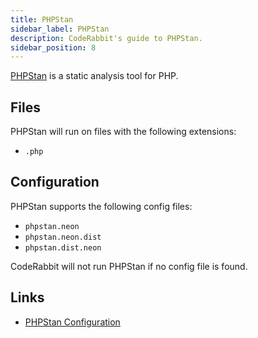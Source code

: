 ```yaml
---
title: PHPStan
sidebar_label: PHPStan
description: CodeRabbit's guide to PHPStan.
sidebar_position: 8
---
```


[PHPStan](https://phpstan.org/) is a static analysis tool for PHP.

## Files

PHPStan will run on files with the following extensions:

- `.php`

## Configuration

PHPStan supports the following config files:

- `phpstan.neon`
- `phpstan.neon.dist`
- `phpstan.dist.neon`

CodeRabbit will not run PHPStan if no config file is found.

## Links

- [PHPStan Configuration](https://phpstan.org/config-reference)

